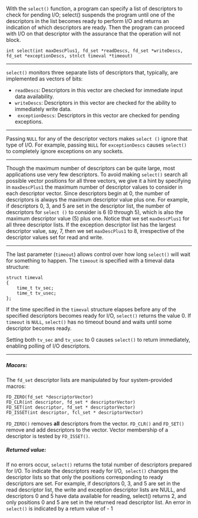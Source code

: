With the `select()` function, a program can specify a list of descriptors to check for pending I/O; select() suspends the program until one of the descriptors in the list becomes ready to perform I/O and returns an indication of which descriptors are ready. Then the program can proceed with I/O on that descriptor with the assurance that the operation will not block.

```
int select(int maxDescPlus1, fd_set *readDescs, fd_set *writeDescs, fd_set *exceptionDescs, stnlct timeval *timeout)
```

--------
`select()` monitors three separate lists of descriptors that, typically, are implemented as vectors of bits: 
- `readDescs`: Descriptors in this vector are checked for immediate input data availability. 
- `writeDescs`: Descriptors in this vector are checked for the ability to immediately write data. 
- ` exceptionDescs`: Descriptors in this vector are checked for pending exceptions.

--------

Passing `NULL` for any of the descriptor vectors makes `select ()` ignore that type of I/O. For example, passing `NULL` for `exceptionDescs` causes `select()` to completely ignore exceptions on any sockets. 

-----

Though the maximum number of descriptors can be quite large, most applications use very few descriptors. To avoid making `select()` search all possible vector positions for all three vectors, we give it a hint by specifying in `maxDescPlus1` the maximum number of descriptor values to consider in each descriptor vector. Since descriptors begin at 0, the number of descriptors is always the maximum descriptor value plus one. For example, if descriptors 0, 3, and 5 are set in the descriptor list, the number of descriptors for `select ()` to consider is 6 (0 through 5), which is also the maximum descriptor value (5) plus one. Notice that we set `maxDescPlus1` for all three descriptor lists. If the exception descriptor list has the largest descriptor value, say, 7, then we set `maxDescPlus1` to 8, irrespective of the descriptor values set for read and write.

-------------

The last parameter (`timeout`) allows control over how long `select()` will wait for something to happen. The `timeout` is specified with a timeval data structure:

```
struct timeval 
{ 
	time_t tv_sec; 
	time_t tv_usec; 
};
```

If the time specified in the `timeval` structure elapses before any of the specified descriptors becomes ready for I/O, `select()` returns the value 0. If `timeout` is `NULL`, `select()` has no timeout bound and waits until some descriptor becomes ready. 

Setting both `tv_sec` and `tv_usec` to 0 causes `select()` to return immediately, enabling polling of I/O descriptors. 

-----------------
##### Macors:
The `fd_set` descriptor lists are manipulated by four system-provided macros:
```
FD_ZERO(fd_set *descriptorVector) 
FD_CLR(int descriptor, fd_set * descriptorVector) 
FD_SET(int descriptor, fd_set * descriptorVector) 
FD_ISSET(int descriptor, fcl_set * descriptorVector)
```

`FD_ZERO()` removes **all** descriptors from the vector. `FD_CLR()` and `FD_SET()` remove and add descriptors to the vector. Vector membership of a descriptor is tested by `FD_ISSET()`.

##### Returned value:
If no errors occur, `select()` returns the total number of descriptors prepared for I/O. To indicate the descriptors ready for I/O,` select()` changes the descriptor lists so that only the positions corresponding to ready descriptors are set. For example, if descriptors 0, 3, and 5 are set in the read descriptor list, the write and exception descriptor lists are NULL, and descriptors 0 and 5 have data available for reading, select() returns 2, and only positions 0 and 5 are set in the returned read descriptor list. An error in `select()` is indicated by a return value of - 1